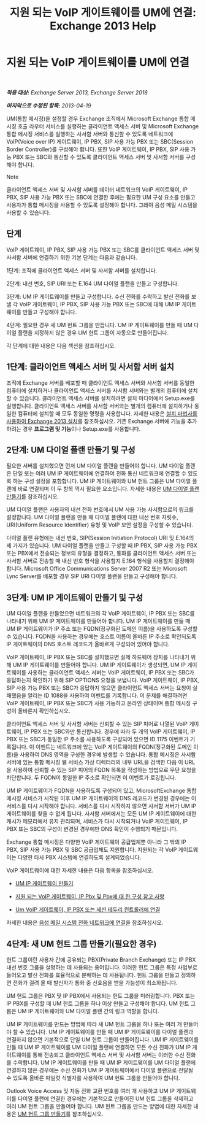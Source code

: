 ﻿---
title: '지원 되는 VoIP 게이트웨이를 UM에 연결: Exchange 2013 Help'
TOCTitle: 지원 되는 VoIP 게이트웨이를 UM에 연결
ms:assetid: b8dfc8bd-2ee5-418d-b0a4-4fa2ec7e2a2e
ms:mtpsurl: https://technet.microsoft.com/ko-kr/library/Bb124360(v=EXCHG.150)
ms:contentKeyID: 50556072
ms.date: 05/22/2018
mtps_version: v=EXCHG.150
ms.translationtype: MT
---

# 지원 되는 VoIP 게이트웨이를 UM에 연결

 

_**적용 대상:** Exchange Server 2013, Exchange Server 2016_

_**마지막으로 수정된 항목:** 2013-04-19_

UM(통합 메시징)을 설정할 경우 Exchange 조직에서 Microsoft Exchange 통합 메시징 호출 라우터 서비스를 실행하는 클라이언트 액세스 서버 및 Microsoft Exchange 통합 메시징 서비스를 실행하는 사서함 서버와 통신할 수 있도록 네트워크에 VoIP(Voice over IP) 게이트웨이, IP PBX, SIP 사용 가능 PBX 또는 SBC(Session Border Controller)를 구성해야 합니다. 또한 VoIP 게이트웨이, IP PBX, SIP 사용 가능 PBX 또는 SBC와 통신할 수 있도록 클라이언트 액세스 서버 및 사서함 서버를 구성해야 합니다.


> [!NOTE]
> 클라이언트 액세스 서버 및 사서함 서버를 데이터 네트워크의 VoIP 게이트웨이, IP PBX, SIP 사용 가능 PBX 또는 SBC에 연결한 후에는 필요한 UM 구성 요소를 만들고 사용자가 통합 메시징을 사용할 수 있도록 설정해야 합니다. 그래야 음성 메일 시스템을 사용할 수 있습니다.



## 단계

VoIP 게이트웨이, IP PBX, SIP 사용 가능 PBX 또는 SBC를 클라이언트 액세스 서버 및 사서함 서버에 연결하기 위한 기본 단계는 다음과 같습니다.

1단계: 조직에 클라이언트 액세스 서버 및 사서함 서버를 설치합니다.

2단계: 내선 번호, SIP URI 또는 E.164 UM 다이얼 플랜을 만들고 구성합니다.

3단계: UM IP 게이트웨이를 만들고 구성합니다. 수신 전화를 수락하고 발신 전화를 보낼 각 VoIP 게이트웨이, IP PBX, SIP 사용 가능 PBX 또는 SBC에 대해 UM IP 게이트웨이를 만들고 구성해야 합니다.

4단계: 필요한 경우 새 UM 헌트 그룹을 만듭니다. UM IP 게이트웨이를 만들 때 UM 다이얼 플랜을 지정하지 않은 경우 UM 헌트 그룹이 자동으로 만들어집니다.

각 단계에 대한 내용은 다음 섹션을 참조하십시오.

## 1단계: 클라이언트 액세스 서버 및 사서함 서버 설치

조직에 Exchange 서버를 배포할 때 클라이언트 액세스 서버와 사서함 서버를 동일한 컴퓨터에 설치하거나 클라이언트 액세스 서버를 사서함 서버와는 별개의 컴퓨터에 설치할 수 있습니다. 클라이언트 액세스 서버를 설치하려면 설치 미디어에서 Setup.exe를 실행합니다. 클라이언트 액세스 서버를 사서함 서버와는 별개의 컴퓨터에 설치하거나 동일한 컴퓨터에 설치할 때 모두 동일한 명령을 사용합니다. 자세한 내용은 [설치 마법사를 사용하여 Exchange 2013 설치](install-exchange-2013-using-the-setup-wizard-exchange-2013-help.md)를 참조하십시오. 기존 Exchange 서버에 기능을 추가하려는 경우 **프로그램 및 기능**이나 Setup.exe를 사용합니다.

## 2단계: UM 다이얼 플랜 만들기 및 구성

필요한 서버를 설치했으면 먼저 UM 다이얼 플랜을 만들어야 합니다. UM 다이얼 플랜은 단일 또는 여러 UM IP 게이트웨이에 연결하여 전화 통신 네트워크에 연결할 수 있도록 하는 구성 설정을 포함합니다. UM IP 게이트웨이와 UM 헌트 그룹은 UM 다이얼 플랜에 바로 연결되며 이 두 항목 역시 필요한 요소입니다. 자세한 내용은 [UM 다이얼 플랜 만들기](https://docs.microsoft.com/ko-kr/exchange/voice-mail-unified-messaging/connect-voice-mail-system/create-um-dial-plan)를 참조하십시오.

UM 다이얼 플랜은 사용자의 내선 전화 번호에서 UM 사용 가능 사서함으로의 링크를 설정합니다. UM 다이얼 플랜을 만들 때 다이얼 플랜에 대한 내선 번호 자릿수, URI(Uniform Resource Identifier) 유형 및 VoIP 보안 설정을 구성할 수 있습니다.

다이얼 플랜 유형에는 내선 번호, SIP(Session Initiation Protocol) URI 및 E.164의 세 가지가 있습니다. UM 다이얼 플랜을 만들고 구성할 때 IP PBX, SIP 사용 가능 PBX 또는 PBX에서 전송되는 정보의 유형을 결정하고, 통화를 클라이언트 액세스 서버 또는 사서함 서버로 전송할 때 내선 번호 형식을 사용할지 E.164 형식을 사용할지 결정해야 합니다. Microsoft Office Communications Server 2007 R2 또는 Microsoft Lync Server를 배포할 경우 SIP URI 다이얼 플랜을 만들고 구성해야 합니다.

## 3단계: UM IP 게이트웨이 만들기 및 구성

UM 다이얼 플랜을 만들었으면 네트워크의 각 VoIP 게이트웨이, IP PBX 또는 SBC를 나타내기 위해 UM IP 게이트웨이를 만들어야 합니다. UM IP 게이트웨이를 만들 때 UM IP 게이트웨이가 IP 주소 또는 FQDN(정규화된 도메인 이름)을 사용하도록 구성할 수 있습니다. FQDN을 사용하는 경우에는 호스트 이름이 올바른 IP 주소로 확인되도록 IP 게이트웨이의 DNS 호스트 레코드가 올바르게 구성되어 있어야 합니다.

VoIP 게이트웨이, IP PBX 또는 SBC를 설치했으면 실제 하드웨어 장치를 나타내기 위해 UM IP 게이트웨이를 만들어야 합니다. UM IP 게이트웨이가 생성되면, UM IP 게이트웨이를 사용하는 클라이언트 액세스 서버는 VoIP 게이트웨이, IP PBX 또는 SBC가 응답하는지 확인하기 위해 SIP OPTIONS 요청을 보냅니다. VoIP 게이트웨이, IP PBX, SIP 사용 가능 PBX 또는 SBC가 응답하지 않으면 클라이언트 액세스 서버는 요청이 실패했음을 알리는 ID 1088을 사용하여 이벤트를 기록합니다. 이 문제를 해결하려면 VoIP 게이트웨이, IP PBX 또는 SBC가 사용 가능하고 온라인 상태이며 통합 메시징 구성이 올바른지 확인하십시오.

클라이언트 액세스 서버 및 사서함 서버는 신뢰할 수 있는 SIP 피어로 나열된 VoIP 게이트웨이, IP PBX 또는 SBC와만 통신합니다. 경우에 따라 두 개의 VoIP 게이트웨이, IP PBX 또는 SBC가 동일한 IP 주소를 사용하도록 구성되어 있으면 ID 1175 이벤트가 기록됩니다. 이 이벤트는 네트워크에 있는 VoIP 게이트웨이의 FQDN(정규화된 도메인 이름)을 사용하여 DNS 영역을 구성한 경우에 발생할 수 있습니다. 통합 메시징은 사서함 서버에 있는 통합 메시징 웹 서비스 가상 디렉터리의 내부 URL을 검색한 다음 이 URL을 사용하여 신뢰할 수 있는 SIP 피어의 FQDN 목록을 작성하는 방법으로 무단 요청을 차단합니다. 두 FQDN이 동일한 IP 주소로 확인되면 이 이벤트가 로깅됩니다.

UM IP 게이트웨이가 FQDN을 사용하도록 구성되어 있고, MicrosoftExchange 통합 메시징 서비스가 시작된 이후 UM IP 게이트웨이의 DNS 레코드가 변경된 경우에는 이 서비스를 다시 시작해야 합니다. 서비스를 다시 시작하지 않으면 사서함 서버가 UM IP 게이트웨이를 찾을 수 없게 됩니다. 사서함 서버에서는 모든 UM IP 게이트웨이에 대한 캐시가 메모리에서 유지 관리되며, 서비스가 다시 시작되거나 VoIP 게이트웨이, IP PBX 또는 SBC의 구성이 변경된 경우에만 DNS 확인이 수행되기 때문입니다.

Exchange 통합 메시징은 다양한 VoIP 게이트웨이 공급업체뿐 아니라 그 밖의 IP PBX, SIP 사용 가능 PBX 및 SBC 공급업체도 지원합니다. 지원되는 각 VoIP 게이트웨이는 다양한 타사 PBX 시스템에 연결하도록 설계되었습니다.

VoIP 게이트웨이에 대한 자세한 내용은 다음 항목을 참조하십시오.

  - [UM IP 게이트웨이 만들기](https://docs.microsoft.com/ko-kr/exchange/voice-mail-unified-messaging/connect-voice-mail-system/create-um-ip-gateway)

  - [지원 되는 VoIP 게이트웨이, IP Pbx 및 Pbx에 대 한 구성 참고 사항](https://docs.microsoft.com/ko-kr/exchange/voice-mail-unified-messaging/telephone-system-integration-with-um/configuration-notes-for-voip-gateways)

  - [Um VoIP 게이트웨이, IP PBX 또는 세션 테두리 컨트롤러에 연결](connect-a-voip-gateway-ip-pbx-or-session-border-controller-to-um-exchange-2013-help.md)

자세한 내용은 [음성 메일 시스템 전화 네트워크에 연결](https://docs.microsoft.com/ko-kr/exchange/voice-mail-unified-messaging/connect-voice-mail-system/connect-voice-mail-system)을 참조하십시오.

## 4단계: 새 UM 헌트 그룹 만들기(필요한 경우)

헌트 그룹이란 사용자 간에 공유되는 PBX(Private Branch Exchange) 또는 IP PBX 내선 번호 그룹을 설명하는 데 사용되는 용어입니다. 이러한 헌트 그룹은 특정 사업부로 들어오고 발신 전화를 효율적으로 분배하는 데 사용됩니다. 헌트 그룹을 만들고 정의하면 전화가 걸려 올 때 발신자가 통화 중 신호음을 받을 가능성이 최소화됩니다.

UM 헌트 그룹은 PBX 및 IP PBX에서 사용되는 헌트 그룹을 미러링합니다. PBX 또는 IP PBX를 구성할 때 UM 헌트 그룹을 하나 이상 만들고 구성해야 합니다. UM 헌트 그룹은 UM IP 게이트웨이와 UM 다이얼 플랜 간의 링크 역할을 합니다.

UM IP 게이트웨이를 만드는 방법에 따라 새 UM 헌트 그룹을 하나 또는 여러 개 만들어야 할 수 있습니다. UM IP 게이트웨이를 만들 때 UM IP 게이트웨이를 다이얼 플랜과 연결하지 않으면 기본적으로 단일 UM 헌트 그룹이 만들어집니다. UM IP 게이트웨이를 만들 때 UM IP 게이트웨이를 UM 다이얼 플랜에 연결하면 모든 수신 전화가 UM IP 게이트웨이를 통해 전송되고 클라이언트 액세스 서버 및 사서함 서버는 이러한 수신 전화를 수락합니다. UM IP 게이트웨이를 만들 때 UM IP 게이트웨이를 UM 다이얼 플랜에 연결하지 않은 경우에는 수신 전화가 UM IP 게이트웨이에서 다이얼 플랜으로 전달될 수 있도록 올바른 파일럿 식별자를 사용하여 UM 헌트 그룹을 만들어야 합니다.

Outlook Voice Access 및 자동 전화 교환 번호를 여러 개 사용하고 UM IP 게이트웨이를 다이얼 플랜에 연결한 경우에는 기본적으로 만들어진 UM 헌트 그룹을 삭제하고 여러 UM 헌트 그룹을 만들어야 합니다. UM 헌트 그룹을 만드는 방법에 대한 자세한 내용은 [UM 헌트 그룹 만들기](https://docs.microsoft.com/ko-kr/exchange/voice-mail-unified-messaging/connect-voice-mail-system/create-um-hunt-group)를 참조하십시오.

